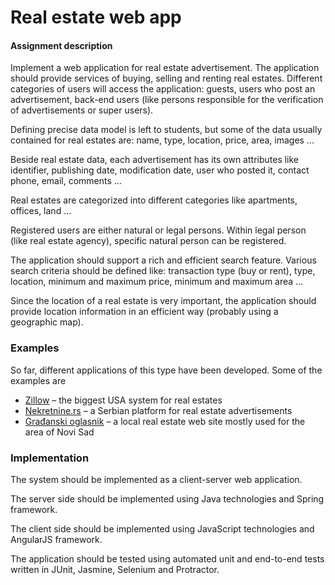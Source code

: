 # Real estate web app
#### Assignment description 
Implement a web application for real estate advertisement.  The application should provide services of buying, selling and renting real estates. Different categories of users will access the application: guests, users who post an advertisement, back-end users (like persons responsible for the verification of advertisements or super users).

Defining precise data model is left to students, but some of the data usually contained for real estates are: name, type, location, price, area, images …

Beside real estate data, each advertisement has its own attributes like identifier, publishing date, modification date, user who posted it, contact phone, email, comments …

Real estates are categorized into different categories like apartments, offices, land …

Registered users are either natural or legal persons. Within legal person (like real estate agency), specific natural person can be registered.

The application should support a rich and efficient search feature. Various search criteria should be defined like: transaction type (buy or rent), type, location, minimum and maximum price, minimum and maximum area … 

Since the location of a real estate is very important, the application should provide location information in an efficient way (probably using a geographic map). 

### Examples 
So far, different applications of this type have been developed. Some of the examples are 
- [Zillow](http://www.zillow.com/) – the biggest USA system for real estates
- [Nekretnine.rs](http://www.nekretnine.rs/) – a Serbian platform for real estate advertisements
- [Građanski oglasnik](http://www.gradjanskioglasnik.rs/) – a local real estate web site mostly used for the area of Novi Sad

### Implementation 
The system should be implemented as a client-server web application.

The server side should be implemented using Java technologies and Spring framework.

The client side should be implemented using JavaScript technologies and AngularJS framework.

The application should be tested using automated unit and end-to-end tests written in JUnit, Jasmine, Selenium and Protractor.
